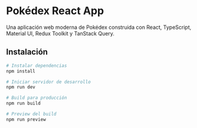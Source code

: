 # Pokédex React App

Una aplicación web moderna de Pokédex construida con React, TypeScript, Material UI, Redux Toolkit y TanStack Query.

## Instalación

```bash
# Instalar dependencias
npm install

# Iniciar servidor de desarrollo
npm run dev

# Build para producción
npm run build

# Preview del build
npm run preview
```